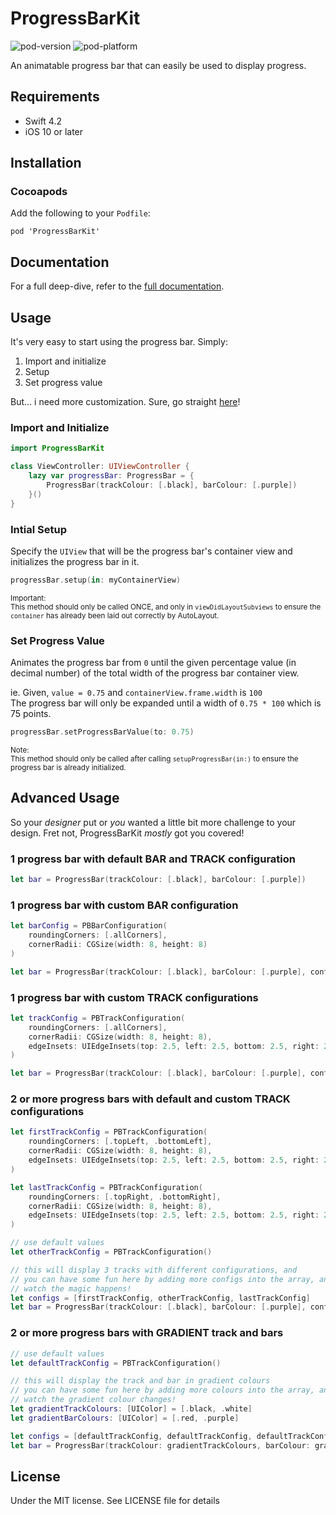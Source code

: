 # ProgressBarKit
![pod-version](https://cocoapod-badges.herokuapp.com/v/ProgressBarKit/badge.png) ![pod-platform](https://cocoapod-badges.herokuapp.com/p/ProductivityKit/badge.png)  

An animatable progress bar that can easily be used to display progress.

## Requirements

- Swift 4.2
- iOS 10 or later

## Installation

### Cocoapods

Add the following to your `Podfile`:
```
pod 'ProgressBarKit'
```

## Documentation

For a full deep-dive, refer to the [full documentation](https://zaimramlan.github.io/ProgressBarKit/).

## Usage

It's very easy to start using the progress bar. Simply:

1. Import and initialize
1. Setup
1. Set progress value

But... i need more customization. Sure, go straight [here](#advanced-usage)!

### Import and Initialize

```swift
import ProgressBarKit

class ViewController: UIViewController {
    lazy var progressBar: ProgressBar = {
        ProgressBar(trackColour: [.black], barColour: [.purple])
    }()
}
```

### Intial Setup

Specify the `UIView` that will be the progress bar's container view and initializes the progress bar in it.

```swift
progressBar.setup(in: myContainerView)
```

<sub>Important:  
This method should only be called ONCE, and only in `viewDidLayoutSubviews` to ensure the `container` has already been laid out correctly by AutoLayout.</sub>

### Set Progress Value

Animates the progress bar from `0` until the given percentage value (in decimal number) of the total width of the progress bar container view.

ie. Given, `value = 0.75` and `containerView.frame.width` is `100`  
The progress bar will only be expanded until a width of `0.75 * 100` which is 75 points.

```swift
progressBar.setProgressBarValue(to: 0.75)
```

<sub>Note:  
This method should only be called after calling `setupProgressBar(in:)` to ensure the progress bar is already initialized.</sub>

## Advanced Usage

So your _designer_ put or _you_ wanted a little bit more challenge to your design. Fret not, ProgressBarKit _mostly_ got you covered!

### 1 progress bar with default BAR and TRACK configuration

 ```swift
 let bar = ProgressBar(trackColour: [.black], barColour: [.purple])
 ```

### 1 progress bar with custom BAR configuration

 ```swift
 let barConfig = PBBarConfiguration(
     roundingCorners: [.allCorners],
     cornerRadii: CGSize(width: 8, height: 8)
 )

 let bar = ProgressBar(trackColour: [.black], barColour: [.purple], configurations: [.bar: barConfig])
 ```

### 1 progress bar with custom TRACK configurations

 ```swift
 let trackConfig = PBTrackConfiguration(
     roundingCorners: [.allCorners],
     cornerRadii: CGSize(width: 8, height: 8),
     edgeInsets: UIEdgeInsets(top: 2.5, left: 2.5, bottom: 2.5, right: 2.5)
 )

 let bar = ProgressBar(trackColour: [.black], barColour: [.purple], configurations: [.track: [trackConfig]])
 ```

### 2 or more progress bars with default and custom TRACK configurations

 ```swift
 let firstTrackConfig = PBTrackConfiguration(
     roundingCorners: [.topLeft, .bottomLeft],
     cornerRadii: CGSize(width: 8, height: 8),
     edgeInsets: UIEdgeInsets(top: 2.5, left: 2.5, bottom: 2.5, right: 2.5)
 )

 let lastTrackConfig = PBTrackConfiguration(
     roundingCorners: [.topRight, .bottomRight],
     cornerRadii: CGSize(width: 8, height: 8),
     edgeInsets: UIEdgeInsets(top: 2.5, left: 2.5, bottom: 2.5, right: 2.5)
 )

 // use default values
 let otherTrackConfig = PBTrackConfiguration()

 // this will display 3 tracks with different configurations, and
 // you can have some fun here by adding more configs into the array, and
 // watch the magic happens!
 let configs = [firstTrackConfig, otherTrackConfig, lastTrackConfig]
 let bar = ProgressBar(trackColour: [.black], barColour: [.purple], configurations: [.track: configs])
 ```

 ### 2 or more progress bars with GRADIENT track and bars

 ```swift
 // use default values
 let defaultTrackConfig = PBTrackConfiguration()

 // this will display the track and bar in gradient colours
 // you can have some fun here by adding more colours into the array, and
 // watch the gradient colour changes!
 let gradientTrackColours: [UIColor] = [.black, .white]
 let gradientBarColours: [UIColor] = [.red, .purple]

 let configs = [defaultTrackConfig, defaultTrackConfig, defaultTrackConfig]
 let bar = ProgressBar(trackColour: gradientTrackColours, barColour: gradientBarColours, configurations: [.track: configs])
 ```

## License

Under the MIT license. See LICENSE file for details
